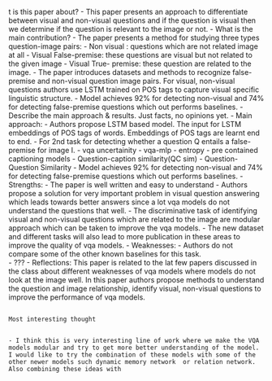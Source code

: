 t is this paper about?
    - This paper presents an approach to differentiate between visual and non-visual questions and if the question is visual then we determine if the question is relevant to the image or not.
      - What is the main contribution?
          - The paper presents a method for studying three types question-image pairs: 
                - Non visual : questions which are not related image at all
                      - Visual False-premise: these questions are visual but not related to the given image
                            - Visual True- premise: these question are related to the image.
                                - The paper introduces datasets and methods to recognize false-premise and non-visual question image pairs.  For visual, non-visual questions authors use LSTM trained on POS tags to capture visual specific linguistic structure.
                                    - Model achieves 92% for detecting non-visual and 74% for detecting false-premise questions which out performs baselines.
                                      - Describe the main approach & results. Just facts, no opinions yet.
                                          - Main approach:
                                                - Authors propose LSTM based model. The input for LSTM embeddings of POS tags of words. Embeddings of POS tags are learnt end to end. 
                                                      - For 2nd task for detecting whether a question Q entails a false-premise for image I.
                                                              - vqa uncertainity
                                                                        - vqa-mlp
                                                                                  - entropy
                                                                                          - pre contained captioning models
                                                                                                    - Question-caption similarity(QC sim) 
                                                                                                              - Question-Question Similarity
                                                                                                                  - Model achieves 92% for detecting non-visual and 74% for detecting false-premise questions which out performs baselines.
                                                                                                                  - Strengths:
                                                                                                                    - The paper is well written and easy to understand
                                                                                                                      - Authors propose a solution for very important problem in visual question answering which leads towards better answers since a lot vqa models do not understand the questions that well. 
                                                                                                                        - The discriminative task of identifying visual  and non-visual questions which are related to the image are modular approach which can be taken to improve the vqa models.
                                                                                                                          - The new dataset and different tasks will also lead to more publication in these areas to improve the quality of vqa models.
                                                                                                                          - Weaknesses:
                                                                                                                            - Authors do not compare some of the other known baselines for this task.  
                                                                                                                              - ???
                                                                                                                              - Reflections:
                                                                                                                                This paper is related to the lat few papers discussed in the class about different weaknesses of vqa models where models do not look at the image well. In this paper authors propose methods to understand the question and image relationship, identify visual, non-visual questions to improve the performance of vqa models.

                                                                                                                                Most interesting thought

                                                                                                                                  - I think this is very interesting line of work where we make the VQA models modular and try to get more better understanding of the model.  I would like to try the combination of these models with some of the other newer models such dynamic memory network  or relation network. Also combining these ideas with
